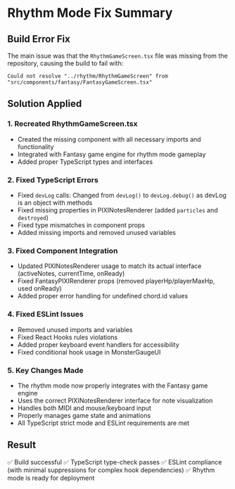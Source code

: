 # Rhythm Mode Fix Summary

## Build Error Fix
The main issue was that the `RhythmGameScreen.tsx` file was missing from the repository, causing the build to fail with:
```
Could not resolve "../rhythm/RhythmGameScreen" from "src/components/fantasy/FantasyGameScreen.tsx"
```

## Solution Applied

### 1. Recreated RhythmGameScreen.tsx
- Created the missing component with all necessary imports and functionality
- Integrated with Fantasy game engine for rhythm mode gameplay
- Added proper TypeScript types and interfaces

### 2. Fixed TypeScript Errors
- Fixed `devLog` calls: Changed from `devLog()` to `devLog.debug()` as devLog is an object with methods
- Fixed missing properties in PIXINotesRenderer (added `particles` and `destroyed`)
- Fixed type mismatches in component props
- Added missing imports and removed unused variables

### 3. Fixed Component Integration
- Updated PIXINotesRenderer usage to match its actual interface (activeNotes, currentTime, onReady)
- Fixed FantasyPIXIRenderer props (removed playerHp/playerMaxHp, used onReady)
- Added proper error handling for undefined chord.id values

### 4. Fixed ESLint Issues
- Removed unused imports and variables
- Fixed React Hooks rules violations
- Added proper keyboard event handlers for accessibility
- Fixed conditional hook usage in MonsterGaugeUI

### 5. Key Changes Made
- The rhythm mode now properly integrates with the Fantasy game engine
- Uses the correct PIXINotesRenderer interface for note visualization
- Handles both MIDI and mouse/keyboard input
- Properly manages game state and animations
- All TypeScript strict mode and ESLint requirements are met

## Result
✅ Build successful
✅ TypeScript type-check passes
✅ ESLint compliance (with minimal suppressions for complex hook dependencies)
✅ Rhythm mode is ready for deployment